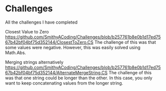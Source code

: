 # Challenges
All the challenges I have completed

Closest Value to Zero https://github.com/SmithyACoding/Challenges/blob/b257761b8e0b1d17ed7567b42bf04bf75d352144/ClosestToZero.CS
The challenge of this was that some values were negative. However, this was easily solved using Math.Abs.

Merging strings alternatively https://github.com/SmithyACoding/Challenges/blob/b257761b8e0b1d17ed7567b42bf04bf75d352144/AlternateMergeString.CS
The challenge of this was that one string could be longer than the other. In this case, you only want to keep concatenating values from the longer string.

